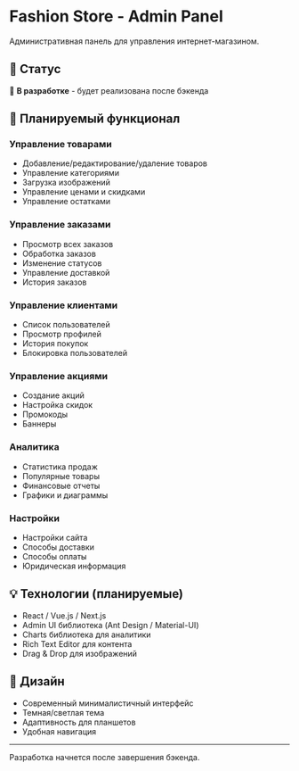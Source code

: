 # Fashion Store - Admin Panel

Административная панель для управления интернет-магазином.

## 📝 Статус

🚧 **В разработке** - будет реализована после бэкенда

## 🎯 Планируемый функционал

### Управление товарами
- Добавление/редактирование/удаление товаров
- Управление категориями
- Загрузка изображений
- Управление ценами и скидками
- Управление остатками

### Управление заказами
- Просмотр всех заказов
- Обработка заказов
- Изменение статусов
- Управление доставкой
- История заказов

### Управление клиентами
- Список пользователей
- Просмотр профилей
- История покупок
- Блокировка пользователей

### Управление акциями
- Создание акций
- Настройка скидок
- Промокоды
- Баннеры

### Аналитика
- Статистика продаж
- Популярные товары
- Финансовые отчеты
- Графики и диаграммы

### Настройки
- Настройки сайта
- Способы доставки
- Способы оплаты
- Юридическая информация

## 💡 Технологии (планируемые)

- React / Vue.js / Next.js
- Admin UI библиотека (Ant Design / Material-UI)
- Charts библиотека для аналитики
- Rich Text Editor для контента
- Drag & Drop для изображений

## 🎨 Дизайн

- Современный минималистичный интерфейс
- Темная/светлая тема
- Адаптивность для планшетов
- Удобная навигация

---

Разработка начнется после завершения бэкенда.

